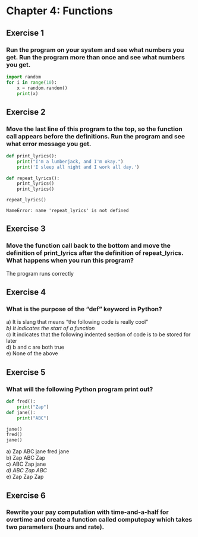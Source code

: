 # Chapter 4: Functions
## Exercise 1
### Run the program on your system and see what numbers you get. Run the program more than once and see what numbers you get.
```python
import random
for i in range(10):
    x = random.random()
    print(x)
```

## Exercise 2
### Move the last line of this program to the top, so the function call appears before the definitions. Run the program and see what error message you get.
```python
def print_lyrics():
    print("I'm a lumberjack, and I'm okay.")
    print('I sleep all night and I work all day.')
    
def repeat_lyrics():
    print_lyrics()
    print_lyrics()

repeat_lyrics()
```
```
NameError: name 'repeat_lyrics' is not defined
```
## Exercise 3
### Move the function call back to the bottom and move the definition of print_lyrics after the definition of repeat_lyrics. What happens when you run this program?
The program runs correctly

## Exercise 4
### What is the purpose of the “def” keyword in Python?
a) It is slang that means “the following code is really cool”  
*b) It indicates the start of a function*  
c) It indicates that the following indented section of code is to be stored for later  
d) b and c are both true  
e) None of the above

## Exercise 5
### What will the following Python program print out?
```python
def fred():
    print("Zap")
def jane():
    print("ABC")
    
jane()
fred()
jane()
```
a) Zap ABC jane fred jane  
b) Zap ABC Zap  
c) ABC Zap jane  
*d) ABC Zap ABC*  
e) Zap Zap Zap

## Exercise 6
### Rewrite your pay computation with time-and-a-half for overtime and create a function called computepay which takes two parameters (hours and rate).
